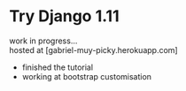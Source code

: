 # Try Django 1.11
work in progress...
<br />hosted at [gabriel-muy-picky.herokuapp.com]

* finished the tutorial
* working at bootstrap customisation
